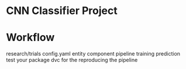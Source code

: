 # CNN Classifier Project

# Workflow

research/trials
config.yaml
entity
component
pipeline
training
prediction
test your package
dvc for the reproducing the pipeline

